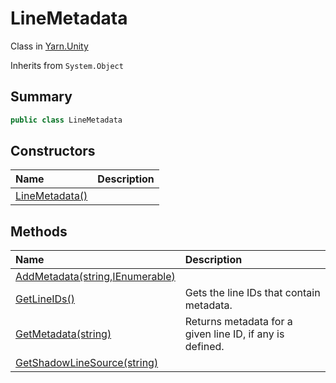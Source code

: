 # LineMetadata

Class in [Yarn.Unity](/docs/api/csharp/yarn.unity.md)

Inherits from `System.Object`

## Summary



```csharp
public class LineMetadata
```

## Constructors

|Name|Description|
|:---|:---|
|[LineMetadata()](/docs/api/csharp/yarn.unity.linemetadata..ctor.md)||

## Methods

|Name|Description|
|:---|:---|
|[AddMetadata(string,IEnumerable<string>)](/docs/api/csharp/yarn.unity.linemetadata.addmetadata.md)||
|[GetLineIDs()](/docs/api/csharp/yarn.unity.linemetadata.getlineids.md)|Gets the line IDs that contain metadata.|
|[GetMetadata(string)](/docs/api/csharp/yarn.unity.linemetadata.getmetadata.md)|Returns metadata for a given line ID, if any is defined.|
|[GetShadowLineSource(string)](/docs/api/csharp/yarn.unity.linemetadata.getshadowlinesource.md)||

